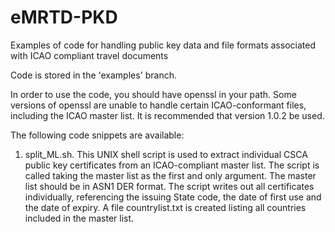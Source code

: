 # eMRTD-PKD
Examples of code for handling public key data and file formats associated with ICAO compliant travel documents

Code is stored in the 'examples' branch.

In order to use the code, you should have openssl in your path. Some versions of openssl are unable to handle certain ICAO-conformant files, including the ICAO master list. It is recommended that version 1.0.2 be used.

The following code snippets are available:

1. split_ML.sh. 
This UNIX shell script is used to extract individual CSCA public key certificates from an ICAO-compliant master list. 
The script is called taking the master list as the first and only argument. The master list should be in ASN1 DER format. 
The script writes out all certificates individually, referencing the issuing State code, the date of first use and the date of expiry.
A file countrylist.txt is created listing all countries included in the master list.

